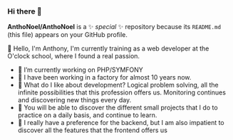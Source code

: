 ### Hi there 👋


**AnthoNoel/AnthoNoel** is a ✨ _special_ ✨ repository because its `README.md` (this file) appears on your GitHub profile.

💬 Hello, I'm Anthony, I'm currently training as a web developer at the O'clock school, where I found a real passion.

- 🔭 I’m currently working on PHP/SYMFONY
- 👯 I have been working in a factory for almost 10 years now.
- 🤔 What do I like about development? Logical problem solving, all the infinite possibilities that this profession offers us. Monitoring continues and discovering new things every day.
- 📄 You will be able to discover the different small projects that I do to practice on a daily basis, and continue to learn.
- 🥰 I really have a preference for the backend, but I am also impatient to discover all the features that the frontend offers us

